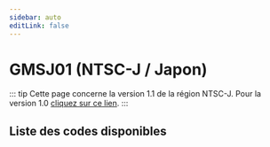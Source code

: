 ```yaml
---
sidebar: auto
editLink: false
---
```


# GMSJ01 (NTSC-J / Japon)

::: tip
Cette page concerne la version 1.1 de la région NTSC-J. Pour la version 1.0 [cliquez sur ce lien](/fr/code-reference/gmsj01.html).
:::

## Liste des codes disponibles

<!-- injectionpoint -->
